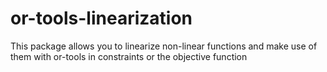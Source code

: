 # or-tools-linearization
This package allows you to linearize non-linear functions and make use of them with or-tools in constraints or the objective function
